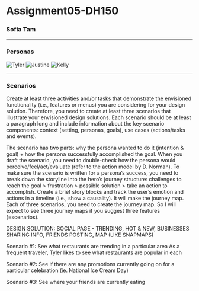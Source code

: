 # Assignment05-DH150
### Sofia Tam
--------------------

### Personas
![Tyler](https://user-images.githubusercontent.com/25126263/74080050-beca5380-49f4-11ea-96a9-d8c3bec704bb.png)
![Justine](https://user-images.githubusercontent.com/25126263/74080054-c4c03480-49f4-11ea-93d7-83c52b0a7a8b.png)
![Kelly](https://user-images.githubusercontent.com/25126263/74080056-c7228e80-49f4-11ea-9d91-08ab2727a0d5.png)

--------------------

### Scenarios
Create at least three activities and/or tasks that demonstrate the envisioned functionality (i.e., features or menus) you are considering for your design solution. Therefore, you need to create at least three scenarios that illustrate your envisioned design solutions. Each scenario should be at least a paragraph long and include information about the key scenario components: context (setting, personas, goals), use cases (actions/tasks and events).

The scenario has two parts: why the persona wanted to do it (intention & goal) + how the persona successfully accomplished the goal. When you draft the scenario, you need to double-check how the persona would perceive/feel/act/evaluate (refer to the action model by D. Norman). To make sure the scenario is written for a persona’s success, you need to break down the storyline into the hero’s journey structure: challenges to reach the goal > frustration > possible solution > take an action to accomplish. Create a brief story blocks and track the user’s emotion and actions in a timeline (i.e., show a causality). It will make the journey map. Each of three scenarios, you need to create the journey map. So I will expect to see three journey maps if you suggest three features (=scenarios).


DESIGN SOLUTION: SOCIAL PAGE - TRENDING, HOT & NEW, BUSINESSES SHARING INFO, FRIENDS POSTING, MAP (LIKE SNAPMAPS)

Scenario #1: See what restaurants are trending in a particular area
As a frequent traveler, Tyler likes to see what restaurants are popular in each 

Scenario #2: See if there are any promotions currently going on for a particular celebration (ie. National Ice Cream Day)


Scenario #3: See where your friends are currently eating

